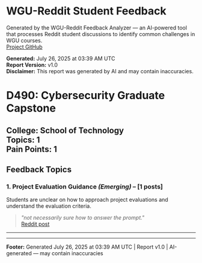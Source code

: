 # WGU-Reddit Student Feedback

Generated by the WGU-Reddit Feedback Analyzer — an AI-powered tool that processes Reddit student discussions to identify common challenges in WGU courses.  
[Project GitHub](https://wgudataninja.github.io/wgu-reddit-monitoring-pipeline/)

**Generated:** July 26, 2025 at 03:39 AM UTC  
**Report Version:** v1.0  
**Disclaimer:** This report was generated by AI and may contain inaccuracies.  
# D490: Cybersecurity Graduate Capstone
**College:** School of Technology  
**Topics:** 1  
**Pain Points:** 1  
---
## Feedback Topics
### 1. Project Evaluation Guidance _(Emerging)_ – [1 posts]
Students are unclear on how to approach project evaluations and understand the evaluation criteria.  
> _"not necessarily sure how to answer the prompt."_  
> [Reddit post](https://reddit.com/comments/1kyc4dg)  
---
---
**Footer:** Generated July 26, 2025 at 03:39 AM UTC | Report v1.0 | AI-generated — may contain inaccuracies  